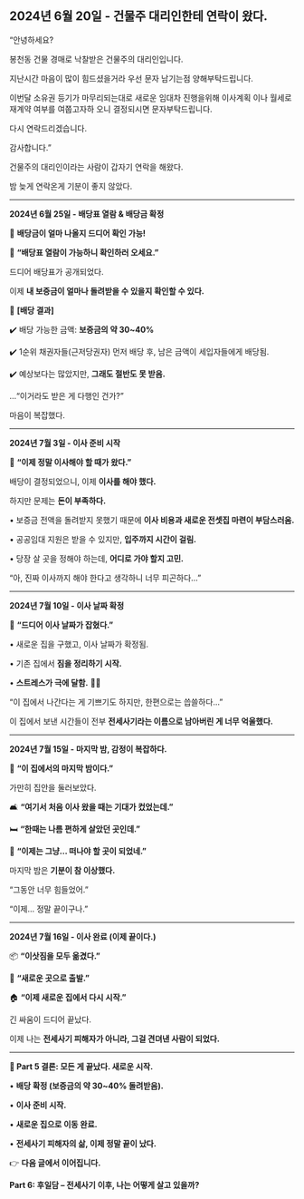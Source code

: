 ## **2024년 6월 20일 - 건물주 대리인한테 연락이 왔다.**


 “안녕하세요?

봉천동 건물 경매로 낙찰받은 건물주의 대리인입니다.

지난시간 마음이 많이 힘드셨을거라 우선 문자 남기는점 양해부탁드립니다.

이번달 소유권 등기가 마무리되는대로 새로운 임대차 진행을위해 이사계획 이나 월세로 재계약 여부를 여쭙고자하 오니 결정되시면 문자부탁드립니다.

다시 연락드리겠습니다.

감사합니다.”

  

건물주의 대리인이라는 사람이 갑자기 연락을 해왔다.

밤 늦게 연락온게 기분이 좋지 않았다. 


---

**2024년 6월 25일 - 배당표 열람 & 배당금 확정**

  

📌 **배당금이 얼마 나올지 드디어 확인 가능!**

  

📃 **“배당표 열람이 가능하니 확인하러 오세요.”**

  

드디어 배당표가 공개되었다.

이제 **내 보증금이 얼마나 돌려받을 수 있을지 확인할 수 있다.**

  

📢 **[배당 결과]**

✔️ 배당 가능한 금액: **보증금의 약 30~40%**

✔️ 1순위 채권자들(근저당권자) 먼저 배당 후, 남은 금액이 세입자들에게 배당됨.

✔️ 예상보다는 많았지만, **그래도 절반도 못 받음.**

  

…“이거라도 받은 게 다행인 건가?”

마음이 복잡했다.

---

**2024년 7월 3일 - 이사 준비 시작**

  

📌 **“이제 정말 이사해야 할 때가 왔다.”**

  

배당이 결정되었으니, 이제 **이사를 해야 했다.**

하지만 문제는 **돈이 부족하다.**

• 보증금 전액을 돌려받지 못했기 때문에 **이사 비용과 새로운 전셋집 마련이 부담스러움.**

• 공공임대 지원은 받을 수 있지만, **입주까지 시간이 걸림.**

• 당장 살 곳을 정해야 하는데, **어디로 가야 할지 고민.**

  

“아, 진짜 이사까지 해야 한다고 생각하니 너무 피곤하다…”

---

**2024년 7월 10일 - 이사 날짜 확정**

  

📌 **“드디어 이사 날짜가 잡혔다.”**

• 새로운 집을 구했고, 이사 날짜가 확정됨.

• 기존 집에서 **짐을 정리하기 시작.**

• **스트레스가 극에 달함.** 😵‍💫

  

“이 집에서 나간다는 게 기쁘기도 하지만, 한편으로는 씁쓸하다…”

  

이 집에서 보낸 시간들이 전부 **전세사기라는 이름으로 남아버린 게 너무 억울했다.**

---

**2024년 7월 15일 - 마지막 밤, 감정이 복잡하다.**

  

📌 **“이 집에서의 마지막 밤이다.”**

  

가만히 집안을 둘러보았다.

  

🛋️ **“여기서 처음 이사 왔을 때는 기대가 컸었는데.”**

🛏️ **“한때는 나름 편하게 살았던 곳인데.”**

🚪 **“이제는 그냥… 떠나야 할 곳이 되었네.”**

  

마지막 밤은 **기분이 참 이상했다.**

  

“그동안 너무 힘들었어.”

“이제… 정말 끝이구나.”

---

**2024년 7월 16일 - 이사 완료 (이제 끝이다.)**

  

📦 **“이삿짐을 모두 옮겼다.”**

🚛 **“새로운 곳으로 출발.”**

🏠 **“이제 새로운 집에서 다시 시작.”**

  

긴 싸움이 드디어 끝났다.

이제 나는 **전세사기 피해자가 아니라, 그걸 견뎌낸 사람이 되었다.**

---

**📌 Part 5 결론: 모든 게 끝났다. 새로운 시작.**

  

• **배당 확정 (보증금의 약 30~40% 돌려받음).**

• **이사 준비 시작.**

• **새로운 집으로 이동 완료.**

• **전세사기 피해자의 삶, 이제 정말 끝이 났다.**

  

👉 **다음 글에서 이어집니다.**

  

**Part 6: 후일담 – 전세사기 이후, 나는 어떻게 살고 있을까?**